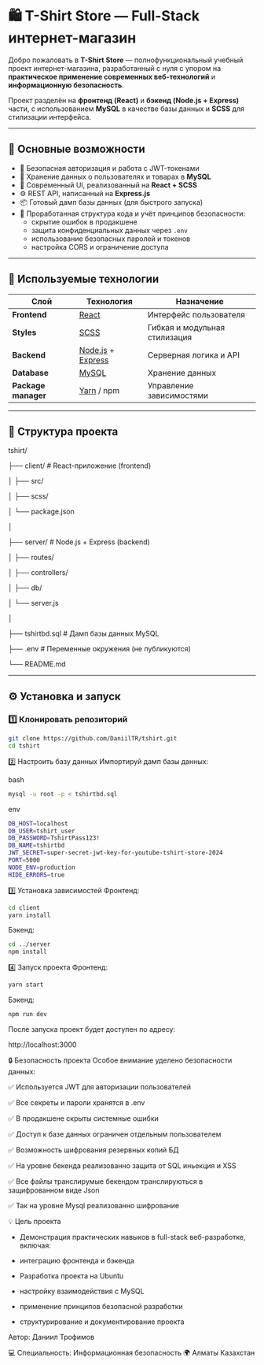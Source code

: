 # 🛍️ T-Shirt Store — Full-Stack интернет-магазин

Добро пожаловать в **T-Shirt Store** — полнофункциональный учебный проект интернет-магазина, разработанный с нуля с упором на **практическое применение современных веб-технологий** и **информационную безопасность**.  

Проект разделён на **фронтенд (React)** и **бэкенд (Node.js + Express)** части, с использованием **MySQL** в качестве базы данных и **SCSS** для стилизации интерфейса.

---

## 🚀 Основные возможности

- 🔐 Безопасная авторизация и работа с JWT-токенами  
- 🧾 Хранение данных о пользователях и товарах в **MySQL**  
- 🎨 Современный UI, реализованный на **React + SCSS**  
- ⚙️ REST API, написанный на **Express.js**  
- 📦 Готовый дамп базы данных (для быстрого запуска)  
- 🧠 Проработанная структура кода и учёт принципов безопасности:
  - скрытие ошибок в продакшене  
  - защита конфиденциальных данных через `.env`  
  - использование безопасных паролей и токенов  
  - настройка CORS и ограничение доступа  

---

## 🧩 Используемые технологии

| Слой | Технология | Назначение |
|------|-------------|------------|
| **Frontend** | [React](https://react.dev/) | Интерфейс пользователя |
| **Styles** | [SCSS](https://sass-lang.com/) | Гибкая и модульная стилизация |
| **Backend** | [Node.js](https://nodejs.org/) + [Express](https://expressjs.com/) | Серверная логика и API |
| **Database** | [MySQL](https://www.mysql.com/) | Хранение данных |
| **Package manager** | [Yarn](https://yarnpkg.com/) / npm | Управление зависимостями |

---

## 📂 Структура проекта

tshirt/

├── client/ # React-приложение (frontend)

│ ├── src/

│ ├── scss/

│ └── package.json

│

├── server/ # Node.js + Express (backend)

│ ├── routes/

│ ├── controllers/

│ ├── db/

│ └── server.js

│

├── tshirtbd.sql # Дамп базы данных MySQL

├── .env # Переменные окружения (не публикуются)

└── README.md


---

## ⚙️ Установка и запуск

### 1️⃣ Клонировать репозиторий
```bash
git clone https://github.com/DaniilTR/tshirt.git
cd tshirt
```
2️⃣ Настроить базу данных
Импортируй дамп базы данных:

bash
```bash
mysql -u root -p < tshirtbd.sql
```

env
```bash
DB_HOST=localhost
DB_USER=tshirt_user
DB_PASSWORD=TshirtPass123!
DB_NAME=tshirtbd
JWT_SECRET=super-secret-jwt-key-for-youtube-tshirt-store-2024
PORT=5000
NODE_ENV=production
HIDE_ERRORS=true
```
3️⃣ Установка зависимостей
Фронтенд:

```bash
cd client
yarn install

```
Бэкенд:
```bash
cd ../server
npm install
```
4️⃣ Запуск проекта
Фронтенд:

```bash
yarn start
```
Бэкенд:

```bash
npm run dev
```
После запуска проект будет доступен по адресу:

http://localhost:3000

🔒 Безопасность проекта
Особое внимание уделено безопасности данных:

✅ Используется JWT для авторизации пользователей

✅ Все секреты и пароли хранятся в .env

✅ В продакшене скрыты системные ошибки

✅ Доступ к базе данных ограничен отдельным пользователем

✅ Возможность шифрования резервных копий БД

✅ На уровне бекенда реализованно защита от SQL иньекция и XSS

✅ Все файлы транслирумые бекендом транслируються в защифрованном виде Json

✅ Так на уровне Mysql реализованно шифрование

💡 Цель проекта
- Демонстрация практических навыков в full-stack веб-разработке, включая:

- интеграцию фронтенда и бэкенда

- Разработка проекта на Ubuntu

- настройку взаимодействия с MySQL

- применение принципов безопасной разработки

- структурирование и документирование проекта


Автор: Даниил Трофимов

💻 Специальность: Информационная безопасность
🌍 Алматы Казахстан
